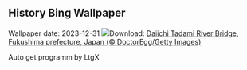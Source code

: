 ## History Bing Wallpaper
Wallpaper date: 2023-12-31
![](https://www.bing.com/th?id=OHR.TadamiWinter_EN-CA2053501506_UHD.jpg&w=1000)Download: [Daiichi Tadami River Bridge, Fukushima prefecture, Japan (© DoctorEgg/Getty Images)](https://www.bing.com/th?id=OHR.TadamiWinter_EN-CA2053501506_UHD.jpg)

Auto get programm by LtgX
